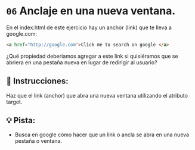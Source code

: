 # `06` Anclaje en una nueva ventana.


En el index.html de este ejercicio hay un anchor (link) que te lleva a google.com:

```html
<a href="http://google.com">Click me to search on google </a>
```

¿Qué propiedad deberiamos agregar a este link si quisiéramos que se abriera en una pestaña nueva en lugar de redirigir al usuario?

## 📝 Instrucciones:

Haz que el link (anchor) que abra una nueva ventana utilizando el atributo target.

## 💡 Pista:

- Busca en google cómo hacer que un link o ancla se abra en una nueva pestaña o ventana.